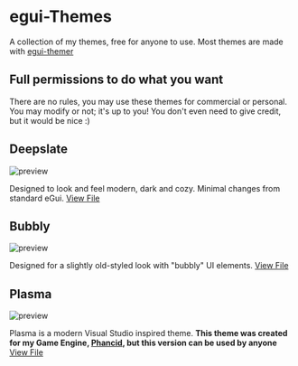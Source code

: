 # egui-Themes
A collection of my themes, free for anyone to use. Most themes are made with [egui-themer](https://github.com/grantshandy/egui-themer)

## Full permissions to do what you want
There are no rules, you may use these themes for commercial or personal. You may modify or not; it's up to you! You don't even need to give credit, but it would be nice :)

## Deepslate
![preview](https://media.discordapp.net/attachments/900275883124858921/1142196186321789009/image.png?width=1042&height=641)

Designed to look and feel modern, dark and cozy. Minimal changes from standard eGui. [View File](https://raw.githubusercontent.com/scruffykat/eGui-Themes/main/themes/deep_slate.rs)

## Bubbly
![preview](https://cdn.discordapp.com/attachments/1132311126223372423/1142507265451110591/image.png)

Designed for a slightly old-styled look with "bubbly" UI elements. [View File](https://raw.githubusercontent.com/scruffykat/egui-Themes/main/themes/bubbly.rs)

## Plasma
![preview](https://cdn.discordapp.com/attachments/1132311126223372423/1145070851008503888/image.png)

Plasma is a modern Visual Studio inspired theme. **This theme was created for my Game Engine, [Phancid](https://github.com/Phancid), but this version can be used by anyone** [View File](https://raw.githubusercontent.com/scruffykat/egui-Themes/main/themes/plasma.rs)
